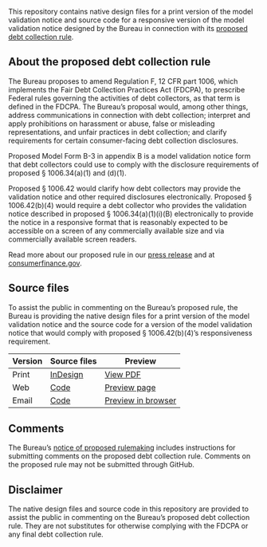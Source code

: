 This repository contains native design files for a print version of the model
validation notice and source code for a responsive version of the model
validation notice designed by the Bureau in connection with its
[proposed debt collection rule](https://www.consumerfinance.gov/policy-compliance/rulemaking/rules-under-development/debt-collection-practices-regulation-f/).


## About the proposed debt collection rule

The Bureau proposes to amend Regulation F, 12 CFR part 1006, which implements
the Fair Debt Collection Practices Act (FDCPA), to prescribe Federal rules
governing the activities of debt collectors, as that term is defined in the
FDCPA. The Bureau’s proposal would, among other things, address communications
in connection with debt collection; interpret and apply prohibitions on
harassment or abuse, false or misleading representations, and unfair practices
in debt collection; and clarify requirements for certain consumer-facing debt
collection disclosures.

Proposed Model Form B-3 in appendix B is a model validation notice form that
debt collectors could use to comply with the disclosure requirements of
proposed § 1006.34(a)(1) and (d)(1).

Proposed § 1006.42 would clarify how debt collectors may provide the validation
notice and other required disclosures electronically. Proposed § 1006.42(b)(4)
would require a debt collector who provides the validation notice described in
proposed § 1006.34(a)(1)(i)(B) electronically to provide the notice in a
responsive format that is reasonably expected to be accessible on a screen of
any commercially available size and via commercially available screen readers.

Read more about our proposed rule in our
[press release](https://www.consumerfinance.gov/about-us/newsroom/bureau-proposes-regulations-implement-fair-debt-collection-practices-act)
and at [consumerfinance.gov](https://www.consumerfinance.gov/).


## Source files

To assist the public in commenting on the Bureau’s proposed rule, the Bureau is
providing the native design files for a print version of the model validation
notice and the source code for a version of the model validation notice that
would comply with proposed § 1006.42(b)(4)’s responsiveness requirement.

| Version | Source files | Preview |
|---------|--------------|---------|
| Print   | [InDesign](print/cfpb_model-debt-collection-validation-notice.indd) | [View PDF](print/cfpb_model-debt-collection-validation-notice.pdf)
| Web     | [Code](screen/web/) | [Preview page](https://cfpb.github.io/debt-collection-files/screen/web/) |
| Email   | [Code](screen/email/) | [Preview in browser](https://cfpb.github.io/debt-collection-files/screen/email/) |


## Comments

The Bureau’s
[notice of proposed rulemaking](https://www.consumerfinance.gov/policy-compliance/notice-opportunities-comment/open-notices/debt-collection-practices-regulation-f/)
includes instructions for submitting comments on the proposed debt collection
rule. Comments on the proposed rule may not be submitted through GitHub.


## Disclaimer

The native design files and source code in this repository are provided to
assist the public in commenting on the Bureau’s proposed debt collection rule.
They are not substitutes for otherwise complying with the FDCPA or any final
debt collection rule.
